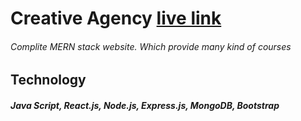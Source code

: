 # Creative Agency [live link](https://creativ-agency.web.app/)
###### Complite MERN stack website. Which provide many kind of courses
## Technology
##### Java Script, React.js, Node.js, Express.js, MongoDB, Bootstrap                                              

